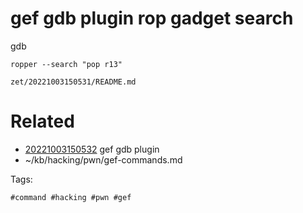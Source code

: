 # gef gdb plugin rop gadget search
gdb
```
ropper --search "pop r13"
```

` zet/20221003150531/README.md `

# Related

- [20221003150532](/zet/20221003150532/README.md) gef gdb plugin
- ~/kb/hacking/pwn/gef-commands.md

Tags:

    #command #hacking #pwn #gef 
